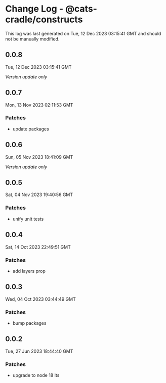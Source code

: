 # Change Log - @cats-cradle/constructs

This log was last generated on Tue, 12 Dec 2023 03:15:41 GMT and should not be manually modified.

## 0.0.8
Tue, 12 Dec 2023 03:15:41 GMT

_Version update only_

## 0.0.7
Mon, 13 Nov 2023 02:11:53 GMT

### Patches

- update packages

## 0.0.6
Sun, 05 Nov 2023 18:41:09 GMT

_Version update only_

## 0.0.5
Sat, 04 Nov 2023 19:40:56 GMT

### Patches

- unify unit tests

## 0.0.4
Sat, 14 Oct 2023 22:49:51 GMT

### Patches

- add layers prop

## 0.0.3
Wed, 04 Oct 2023 03:44:49 GMT

### Patches

- bump packages

## 0.0.2
Tue, 27 Jun 2023 18:44:40 GMT

### Patches

- upgrade to node 18 lts


